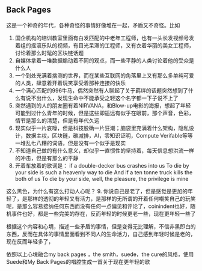 ## Back Pages

这是一个神奇的年代，各种奇怪的事情好像堆在一起，矛盾又不奇怪。比如
1. 国企机构的培训教室里面有白发匹配的中老年工程师，也有一头长发视频号发着组的摇滚乐队的视频，有目光呆滞的工程师，又有衣着华丽的美女工程师，讨论着那么时髦的区块链话题
2. 自媒体拿着一堆数据煽动着不同的观点，而一些平静的人类讨论着他的受众是什么人
3. 一个到处充满着揣测的世界，而在某些互联网的角落里上又有那么多单纯可爱的人类，肆意着开着玩笑享受着那种连接的快乐
4. 一个满心匹配的996牛马，偶然突然有人聊起了关于羁绊的话题突然想到了什么有说不出什么，发现生命中不能承受之轻这个名字都一下子说不上了
5. 突然遇到的人的朋友圈有着NIRVANA，和Blow-up电影的海报，想起了年轻可能到过什么青年的时候，但是这些即遥远有似乎在眼前，那个声音，色彩，情节是那么的清楚，但是有年代久远
6. 现实似乎一片哀嚎，但是科技股确一片狂潮；脑袋里充满着什么架构，隐私设计，数据主权，区块链，碳减排，AI，零知识证明，Compute Verifable等等一堆乱七八糟的词语，但是没有一个似乎是现实
7. 不知道自己做的有什么意义，却似乎一直惯性的坚持着，每天信息想洪流一样的冲击，但是有那么的平静
8. 开着车放着的歌词是：
   if a double-decker bus crashes into us
  To die by your side is such a heavenly way to die
  And if a ten tonne truck kills the both of us
  To die by your side, well, the pleasure, the privilege is mine

  这么黑色，为什么有这么打动人心呢？
9. 你说自己是老了，但是感觉是更加的年轻了，是那样的透彻的年轻又有活力，是那样的无所谓的开着任何嘲笑自己的玩笑呢，是那么容易接纳任何东西而没有任何一点偏见和评论了，coinindent也好，随机事件也好，都是一些完美的存在，反而年轻的时候更老一些，现在更年轻一些了

根据这个内容和心境，描述一些矛盾的事情，但是变得无比理解，不信非黑即白的东西，反而在具体的事情里面看到不同人的生命活力，自己感到年轻时候是老的，现在反而年轻多了，

依照以上心境融合my back pages ，the smith，suede，the cure的风格，使用Suede和My Back Pages的唱腔生成一首关于现在更年轻的歌
   
